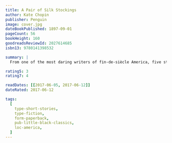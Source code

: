 ```yaml
---
title: A Pair of Silk Stockings
author: Kate Chopin
publisher: Penguin
image: cover.jpg
dateBookPublished: 1897-09-01
pageCount: 56
bookHeight: 160
goodreadsReviewId: 2027614685
isbn13: 9780141398532

summary: |
  From one of the most daring writers of fin-de-siècle America, five stories of awakening that range from Louisiana's plantations and poverty-stricken bayous to its gilded cities.

rating5: 3
rating7: 4

readDates: [[2017-06-05, 2017-06-12]]
dateRated: 2017-06-12

tags:
  [
    type-short-stories,
    type-fiction,
    form-paperback,
    pub-little-black-classics,
    loc-america,
  ]
---
```

